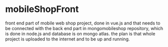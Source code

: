 # mobileShopFront

front end part of mobile web shop project, done in vue.js and that needs 
to be connected with the back end part in mongomobileshop repository, which is done in node.js
and database is on mongo atlas. the plan is that whole project is uploaded to the internet
and to be up and running.
